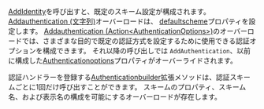 [AddIdentity](/dotnet/api/microsoft.extensions.dependencyinjection.identityservicecollectionextensions.addidentity)を呼び出すと、既定のスキーム設定が構成されます。 [Addauthentication (文字列)](/dotnet/api/microsoft.extensions.dependencyinjection.authenticationservicecollectionextensions.addauthentication#Microsoft_Extensions_DependencyInjection_AuthenticationServiceCollectionExtensions_AddAuthentication_Microsoft_Extensions_DependencyInjection_IServiceCollection_System_String_)オーバーロードは、 [defaultscheme](/dotnet/api/microsoft.aspnetcore.authentication.authenticationoptions.defaultscheme)プロパティを設定します。 [Addauthentication (Action&lt;AuthenticationOptions&gt;)](/dotnet/api/microsoft.extensions.dependencyinjection.authenticationservicecollectionextensions.addauthentication#Microsoft_Extensions_DependencyInjection_AuthenticationServiceCollectionExtensions_AddAuthentication_Microsoft_Extensions_DependencyInjection_IServiceCollection_System_Action_Microsoft_AspNetCore_Authentication_AuthenticationOptions__)のオーバーロードでは、さまざまな目的で既定の認証方式を設定するために使用できる認証オプションを構成できます。 それ以降の呼び出しでは `AddAuthentication`、以前に構成した[Authenticationoptions](/dotnet/api/microsoft.aspnetcore.builder.authenticationoptions)プロパティがオーバーライドされます。

認証ハンドラーを登録する[Authenticationbuilder](/dotnet/api/microsoft.aspnetcore.authentication.authenticationbuilder)拡張メソッドは、認証スキームごとに1回だけ呼び出すことができます。 スキームのプロパティ、スキーム名、および表示名の構成を可能にするオーバーロードが存在します。
